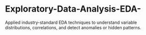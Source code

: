 # Exploratory-Data-Analysis-EDA-
Applied industry-standard EDA techniques to understand variable distributions, correlations, and detect anomalies or hidden patterns.
